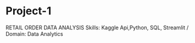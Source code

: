 # Project-1
RETAIL ORDER DATA ANALYSIS
Skills: Kaggle Api,Python, SQL, Streamlit /
Domain: Data Analytics



